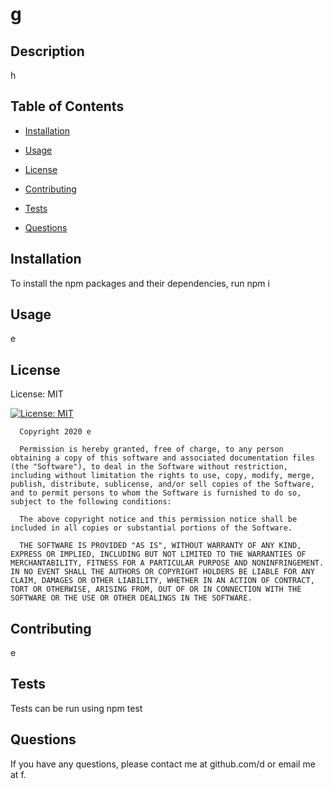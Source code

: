 # g


  

  ## Description 

  h



  ##  Table of Contents 

  * [Installation](##Installation)

  * [Usage](##Usage)

  * [License](##License)

  * [Contributing](##Contributing)

  * [Tests](##Tests)

  * [Questions](##Questions)



  ## Installation

  To install the npm packages and their dependencies, run npm i



  ## Usage

  e



  ## License 
License: MIT

[![License: MIT](https://img.shields.io/badge/License-MIT-yellow.svg)](https://opensource.org/licenses/MIT)
    
      Copyright 2020 e
    
      Permission is hereby granted, free of charge, to any person obtaining a copy of this software and associated documentation files (the "Software"), to deal in the Software without restriction, including without limitation the rights to use, copy, modify, merge, publish, distribute, sublicense, and/or sell copies of the Software, and to permit persons to whom the Software is furnished to do so, subject to the following conditions:
      
      The above copyright notice and this permission notice shall be included in all copies or substantial portions of the Software.
      
      THE SOFTWARE IS PROVIDED "AS IS", WITHOUT WARRANTY OF ANY KIND, EXPRESS OR IMPLIED, INCLUDING BUT NOT LIMITED TO THE WARRANTIES OF MERCHANTABILITY, FITNESS FOR A PARTICULAR PURPOSE AND NONINFRINGEMENT. IN NO EVENT SHALL THE AUTHORS OR COPYRIGHT HOLDERS BE LIABLE FOR ANY CLAIM, DAMAGES OR OTHER LIABILITY, WHETHER IN AN ACTION OF CONTRACT, TORT OR OTHERWISE, ARISING FROM, OUT OF OR IN CONNECTION WITH THE SOFTWARE OR THE USE OR OTHER DEALINGS IN THE SOFTWARE.

  ## Contributing

  e



  ## Tests

  Tests can be run using npm test



  ## Questions
  
  If you have any questions, please contact me at github.com/d or email me at f.
